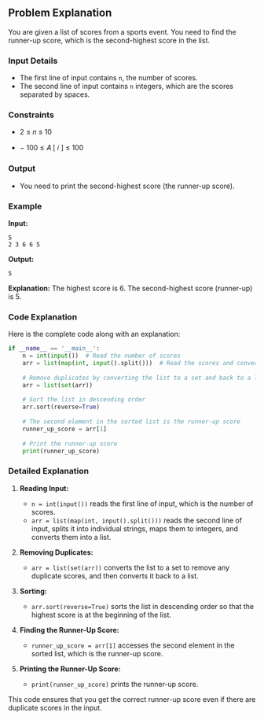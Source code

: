 ## Problem Explanation
You are given a list of scores from a sports event. You need to find the runner-up score, which is the second-highest score in the list. 

### Input Details
- The first line of input contains `n`, the number of scores.
- The second line of input contains `n` integers, which are the scores separated by spaces.

### Constraints
- 2
≤
𝑛
≤
10

- −
100
≤
𝐴
[
𝑖
]
≤
100

### Output
- You need to print the second-highest score (the runner-up score).

### Example
**Input:**
```
5
2 3 6 6 5
```

**Output:**
```
5
```

**Explanation:** The highest score is 6. The second-highest score (runner-up) is 5.

### Code Explanation

Here is the complete code along with an explanation:

```python
if __name__ == '__main__':
    n = int(input())  # Read the number of scores
    arr = list(map(int, input().split()))  # Read the scores and convert them into a list of integers
    
    # Remove duplicates by converting the list to a set and back to a list
    arr = list(set(arr))
    
    # Sort the list in descending order
    arr.sort(reverse=True)
    
    # The second element in the sorted list is the runner-up score
    runner_up_score = arr[1]
    
    # Print the runner-up score
    print(runner_up_score)
```

### Detailed Explanation

1. **Reading Input:**
   - `n = int(input())` reads the first line of input, which is the number of scores.
   - `arr = list(map(int, input().split()))` reads the second line of input, splits it into individual strings, maps them to integers, and converts them into a list.

2. **Removing Duplicates:**
   - `arr = list(set(arr))` converts the list to a set to remove any duplicate scores, and then converts it back to a list.

3. **Sorting:**
   - `arr.sort(reverse=True)` sorts the list in descending order so that the highest score is at the beginning of the list.

4. **Finding the Runner-Up Score:**
   - `runner_up_score = arr[1]` accesses the second element in the sorted list, which is the runner-up score.

5. **Printing the Runner-Up Score:**
   - `print(runner_up_score)` prints the runner-up score.

This code ensures that you get the correct runner-up score even if there are duplicate scores in the input.
